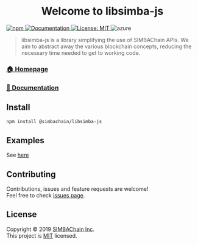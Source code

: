 <h1 align="center">Welcome to libsimba-js</h1>
<p>
  <a href="https://www.npmjs.com/package/@simbachain/libsimba-js">
    <img alt="npm" src="https://img.shields.io/npm/dw/@simbachain/libsimba-js?style=flat">  
  </a>
  <a href="https://simbachain.github.io/libsimba-js">
    <img alt="Documentation" src="https://img.shields.io/badge/documentation-yes-brightgreen.svg?style=flat" target="_blank" />
  </a>
  <a href="https://github.com/SIMBAChain/libsimba-js/blob/master/LICENSE">
    <img alt="License: MIT" src="https://img.shields.io/badge/License-MIT-yellow.svg?style=flat" target="_blank" />
  </a>
  <img alt="azure" src="https://dev.azure.com/SimbaChain/libSimba/_apis/build/status/SIMBAChain.libsimba-js?branchName=master">
</p>

> libsimba-js is a library simplifying the use of SIMBAChain APIs. We aim to abstract away the various blockchain concepts, reducing the necessary time needed to get to working code.

### [🏠 Homepage](https://github.com/simbachain/libsimba-js#readme)
### [📝 Documentation](https://simbachain.github.io/libsimba-js)

## Install

```sh
npm install @simbachain/libsimba-js
```

## Examples

See [here](https://simbachain.github.io/libsimba-js/example.html)

## Contributing

Contributions, issues and feature requests are welcome!<br />Feel free to check [issues page](https://github.com/simbachain/libsimba-js/issues).

## License

Copyright © 2019 [SIMBAChain Inc](https://simbachain.com/).<br />
This project is [MIT](https://github.com/SIMBAChain/libsimba-js/blob/master/LICENSE) licensed.
